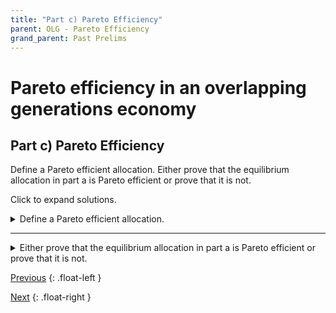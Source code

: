 ```yaml
---
title: "Part c) Pareto Efficiency" 
parent: OLG - Pareto Efficiency
grand_parent: Past Prelims
---
```


# Pareto efficiency in an overlapping generations economy

## Part c) Pareto Efficiency

Define a Pareto efficient allocation.
Either prove that the equilibrium allocation in part a is Pareto efficient or prove that it is not.


Click to expand solutions.



<details markdown="block"><summary>Define a Pareto efficient allocation.</summary>


</details>

---



<details markdown="block"><summary>Either prove that the equilibrium allocation in part a is Pareto efficient or prove that it is not.</summary>


</details>


[Previous](kehoe-olg-b)
{: .float-left }

[Next](kehoe-olg-d)
{: .float-right }
